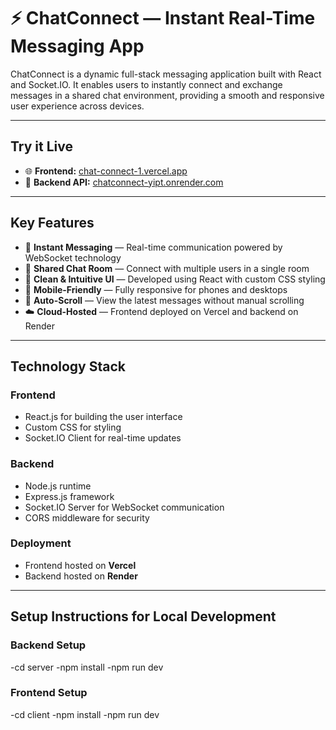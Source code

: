 # ⚡ ChatConnect — Instant Real-Time Messaging App

ChatConnect is a dynamic full-stack messaging application built with React and Socket.IO. It enables users to instantly connect and exchange messages in a shared chat environment, providing a smooth and responsive user experience across devices.

---

## Try it Live

- 🌐 **Frontend:** [chat-connect-1.vercel.app](https://chat-connect-1.vercel.app)  
- 🔗 **Backend API:** [chatconnect-yipt.onrender.com](https://chatconnect-yipt.onrender.com)

---

## Key Features

- 🚀 **Instant Messaging** — Real-time communication powered by WebSocket technology  
- 👥 **Shared Chat Room** — Connect with multiple users in a single room  
- 🎨 **Clean & Intuitive UI** — Developed using React with custom CSS styling  
- 📱 **Mobile-Friendly** — Fully responsive for phones and desktops  
- 🔄 **Auto-Scroll** — View the latest messages without manual scrolling  
- ☁️ **Cloud-Hosted** — Frontend deployed on Vercel and backend on Render  

---

## Technology Stack

### Frontend
- React.js for building the user interface  
- Custom CSS for styling  
- Socket.IO Client for real-time updates  

### Backend
- Node.js runtime  
- Express.js framework  
- Socket.IO Server for WebSocket communication  
- CORS middleware for security  

### Deployment
- Frontend hosted on **Vercel**  
- Backend hosted on **Render**

---

## Setup Instructions for Local Development

### Backend Setup

-cd server
-npm install
-npm run dev

### Frontend Setup

-cd client
-npm install
-npm run dev


